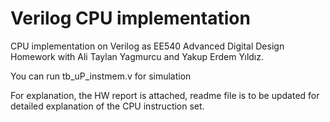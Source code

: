 # Verilog CPU implementation

CPU implementation on Verilog as EE540 Advanced Digital Design Homework with Ali Taylan Yagmurcu and Yakup Erdem Yıldız.

You can run tb_uP_instmem.v for simulation

For explanation, the HW report is attached, readme file is to be updated for detailed explanation of the CPU instruction set.

